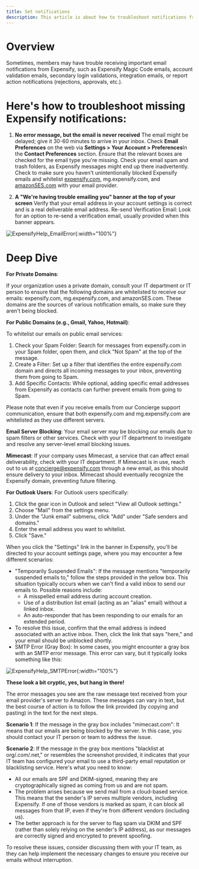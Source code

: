 ```yaml
---
title: Set notifications
description: This article is about how to troubleshoot notifications from Expensify. 
--- 
```


# Overview 
Sometimes, members may have trouble receiving important email notifications from Expensify, such as Expensify Magic Code emails, account validation emails, secondary login validations, integration emails, or report action notifications (rejections, approvals, etc.). 

# Here's how to troubleshoot missing Expensify notifications:

1. **No error message, but the email is never received**
The email might be delayed; give it 30-60 minutes to arrive in your inbox.
Check **Email Preferences** on the web via **Settings > Your Account > Preferences**In the **Contact Preferences** section. Ensure that the relevant boxes are checked for the email type you're missing. Check your email spam and trash folders, as Expensify messages might end up there inadvertently.
Check to make sure you haven't unintentionally blocked Expensify emails and whitelist [expensify.com](https://community.expensify.com/home/leaving?allowTrusted=1&target=http%3A%2F%2Fexpensify.com%2F), mg.expensify.com, and [amazonSES.com](https://community.expensify.com/home/leaving?allowTrusted=1&target=http%3A%2F%2Famazonses.com%2F) with your email provider.

2. **A "We're having trouble emailing you" banner at the top of your screen**
Verify that your email address in your account settings is correct and is a real deliverable email address. 
Re-send Verification Email: Look for an option to re-send a verification email, usually provided when this banner appears.

![ExpensifyHelp_EmailError]({{site.url}}/assets/images/ExpensifyHelp_EmailError.png){:width="100%"}

# Deep Dive 

**For Private Domains**:

If your organization uses a private domain, consult your IT department or IT person to ensure that the following domains are whitelisted to receive our emails: expensify.com, mg.expensify.com, and amazonSES.com. These domains are the sources of various notification emails, so make sure they aren't being blocked.

**For Public Domains (e.g., Gmail, Yahoo, Hotmail)**:

To whitelist our emails on public email services:

1. Check your Spam Folder: Search for messages from expensify.com in your Spam folder, open them, and click "Not Spam" at the top of the message.
2. Create a Filter: Set up a filter that identifies the entire expensify.com domain and directs all incoming messages to your inbox, preventing them from going to Spam.
3. Add Specific Contacts: While optional, adding specific email addresses from Expensify as contacts can further prevent emails from going to Spam.

Please note that even if you receive emails from our Concierge support communication, ensure that both expensify.com and mg.expensify.com are whitelisted as they use different servers.

**Email Server Blocking**:
Your email server may be blocking our emails due to spam filters or other services. Check with your IT department to investigate and resolve any server-level email blocking issues.

**Mimecast**:
If your company uses Mimecast, a service that can affect email deliverability, check with your IT department. If Mimecast is in use, reach out to us at concierge@expensify.com through a new email, as this should ensure delivery to your inbox. Mimecast should eventually recognize the Expensify domain, preventing future filtering.

**For Outlook Users**:
For Outlook users specifically:

1. Click the gear icon in Outlook and select "View all Outlook settings."
2. Choose "Mail" from the settings menu.
3. Under the "Junk email" submenu, click "Add" under "Safe senders and domains."
4. Enter the email address you want to whitelist.
5. Click "Save."

When you click the "Settings" link in the banner in Expensify, you'll be directed to your account settings page, where you may encounter a few different scenarios:

- "Temporarily Suspended Emails": If the message mentions "temporarily suspended emails to," follow the steps provided in the yellow box. This situation typically occurs when we can't find a valid inbox to send our emails to. Possible reasons include:
     - A misspelled email address during account creation.
     - Use of a distribution list email (acting as an "alias" email) without a linked inbox.
     - An auto-responder that has been responding to our emails for an extended period.
- To resolve this issue, confirm that the email address is indeed associated with an active inbox. Then, click the link that says "here," and your email should be unblocked shortly.
- SMTP Error (Gray Box): In some cases, you might encounter a gray box with an SMTP error message. This error can vary, but it typically looks something like this:

![ExpensifyHelp_SMTPError]({{site.url}}/assets/images/ExpensifyHelp_SMTPError.png){:width="100%"}

**These look a bit cryptic, yes, but hang in there!** 

The error messages you see are the raw message text received from your email provider's server to Amazon. These messages can vary in text, but the best course of action is to follow the link provided (by copying and pasting) in the text for the next steps.

**Scenario 1**: If the message in the gray box includes "mimecast.com": It means that our emails are being blocked by the server. In this case, you should contact your IT person or team to address the issue.

**Scenario 2**: If the message in the gray box mentions "blacklist at org/.com/.net," or resembles the screenshot provided, it indicates that your IT team has configured your email to use a third-party email reputation or blacklisting service. Here's what you need to know:
- All our emails are SPF and DKIM-signed, meaning they are cryptographically signed as coming from us and are not spam.
- The problem arises because we send mail from a cloud-based service. This means that the sender's IP serves multiple vendors, including Expensify. If one of those vendors is marked as spam, it can block all messages from that IP, even if they're from different vendors (including us).
- The better approach is for the server to flag spam via DKIM and SPF (rather than solely relying on the sender's IP address), as our messages are correctly signed and encrypted to prevent spoofing.

To resolve these issues, consider discussing them with your IT team, as they can help implement the necessary changes to ensure you receive our emails without interruption.

